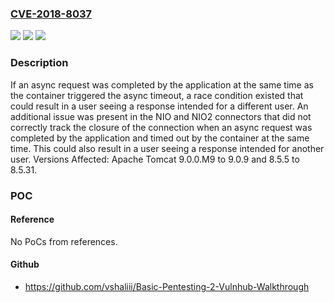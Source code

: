 ### [CVE-2018-8037](https://cve.mitre.org/cgi-bin/cvename.cgi?name=CVE-2018-8037)
![](https://img.shields.io/static/v1?label=Product&message=Apache%20Tomcat&color=blue)
![](https://img.shields.io/static/v1?label=Version&message=n%2Fa&color=blue)
![](https://img.shields.io/static/v1?label=Vulnerability&message=Information%20Disclosure&color=brighgreen)

### Description

If an async request was completed by the application at the same time as the container triggered the async timeout, a race condition existed that could result in a user seeing a response intended for a different user. An additional issue was present in the NIO and NIO2 connectors that did not correctly track the closure of the connection when an async request was completed by the application and timed out by the container at the same time. This could also result in a user seeing a response intended for another user. Versions Affected: Apache Tomcat 9.0.0.M9 to 9.0.9 and 8.5.5 to 8.5.31.

### POC

#### Reference
No PoCs from references.

#### Github
- https://github.com/vshaliii/Basic-Pentesting-2-Vulnhub-Walkthrough

